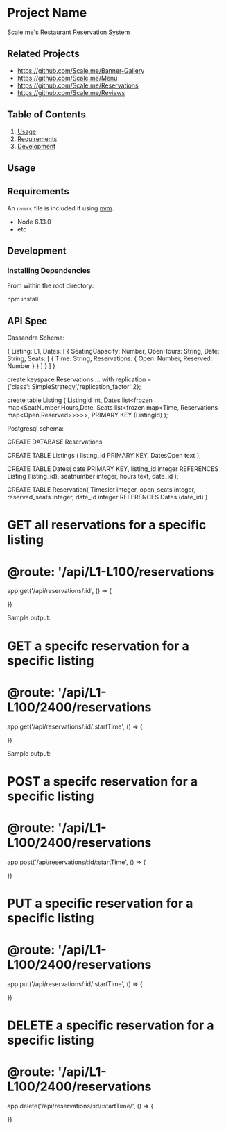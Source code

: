 # Project Name

Scale.me's Restaurant Reservation System

## Related Projects

  - https://github.com/Scale.me/Banner-Gallery
  - https://github.com/Scale.me/Menu
  - https://github.com/Scale.me/Reservations
  - https://github.com/Scale.me/Reviews

## Table of Contents

1. [Usage](#Usage)
1. [Requirements](#requirements)
1. [Development](#development)

## Usage



## Requirements

An `nvmrc` file is included if using [nvm](https://github.com/creationix/nvm).

- Node 6.13.0
- etc

## Development

### Installing Dependencies

From within the root directory:

npm install

## API Spec

Cassandra Schema:

{
  Listing: L1,
  Dates: [
   {
      SeatingCapacity: Number,
      OpenHours: String,
      Date: String,
      Seats: [
        {
          Time: String,
          Reservations: {
            Open: Number,
            Reserved: Number
          }
        }
      ]
    }
  ]
}


create keyspace Reservations
... with replication = {'class':'SimpleStrategy','replication_factor':2};

create table Listing (
  ListingId int,
  Dates list<frozen map<SeatNumber,Hours,Date, Seats list<frozen map<Time, Reservations map<Open,Reserved>>>>>,
  PRIMARY KEY (ListingId)
);

Postgresql schema:

CREATE DATABASE Reservations

CREATE TABLE  Listings (
    listing_id PRIMARY KEY,
    DatesOpen text
);

CREATE TABLE Dates(
    date PRIMARY KEY,
    listing_id integer REFERENCES Listing (listing_id),
    seatnumber integer,
    hours text,
    date_id
);

CREATE TABLE Reservation(
  Timeslot integer,
  open_seats integer,
  reserved_seats integer,
  date_id integer REFERENCES Dates (date_id)
)



# GET all reservations for a specific listing
# @route: '/api/L1-L100/reservations
app.get('/api/reservations/:id', () => {

})

Sample output:

# GET a specifc reservation for a specific listing
# @route: '/api/L1-L100/2400/reservations
app.get('/api/reservations/:id/:startTime', () => {

})

Sample output:

# POST a specifc reservation for a specific listing
# @route: '/api/L1-L100/2400/reservations

app.post('/api/reservations/:id/:startTime', () => {

})

# PUT a specific reservation for a specific listing
# @route: '/api/L1-L100/2400/reservations

app.put('/api/reservations/:id/:startTime', () => {

})

# DELETE a specific reservation for a specific listing
# @route: '/api/L1-L100/2400/reservations

app.delete('/api/reservations/:id/:startTime/', () => {

})







